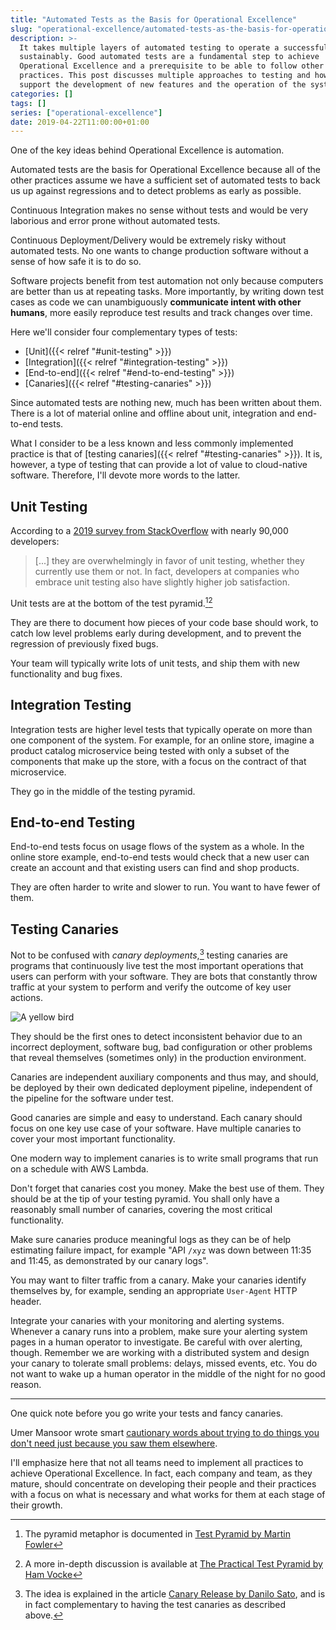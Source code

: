 ```yaml
---
title: "Automated Tests as the Basis for Operational Excellence"
slug: "operational-excellence/automated-tests-as-the-basis-for-operational-excellence"
description: >-
  It takes multiple layers of automated testing to operate a successful service
  sustainably. Good automated tests are a fundamental step to achieve
  Operational Excellence and a prerequisite to be able to follow other
  practices. This post discusses multiple approaches to testing and how they
  support the development of new features and the operation of the system.
categories: []
tags: []
series: ["operational-excellence"]
date: 2019-04-22T11:00:00+01:00
---
```


One of the key ideas behind Operational Excellence is automation.

Automated tests are the basis for Operational Excellence because all of the
other practices assume we have a sufficient set of automated tests to back us up
against regressions and to detect problems as early as possible.

Continuous Integration makes no sense without tests and would be very laborious
and error prone without automated tests.

Continuous Deployment/Delivery would be extremely risky without automated tests.
No one wants to change production software without a sense of how safe it is to
do so.

Software projects benefit from test automation not only because computers are
better than us at repeating tasks. More importantly, by writing down test cases
as code we can unambiguously **communicate intent with other humans**, more
easily reproduce test results and track changes over time.

Here we'll consider four complementary types of tests:

- [Unit]({{< relref "#unit-testing" >}})
- [Integration]({{< relref "#integration-testing" >}})
- [End-to-end]({{< relref "#end-to-end-testing" >}})
- [Canaries]({{< relref "#testing-canaries" >}})

Since automated tests are nothing new, much has been written about them. There
is a lot of material online and offline about unit, integration and end-to-end
tests.

What I consider to be a less known and less commonly implemented practice is
that of [testing canaries]({{< relref "#testing-canaries" >}}). It is, however,
a type of testing that can provide a lot of value to cloud-native software.
Therefore, I'll devote more words to the latter.

## Unit Testing

According to a [2019 survey from
StackOverflow](https://insights.stackoverflow.com/survey/2019) with nearly
90,000 developers:

> [...] they are overwhelmingly in favor of unit testing, whether they currently
> use them or not. In fact, developers at companies who embrace unit testing
> also have slightly higher job satisfaction.

Unit tests are at the bottom of the test pyramid.[^pyramid1][^pyramid2]

[^pyramid1]: The pyramid metaphor is documented in [Test Pyramid by Martin Fowler](https://martinfowler.com/bliki/TestPyramid.html)
[^pyramid2]: A more in-depth discussion is available at [The Practical Test Pyramid by Ham Vocke](https://martinfowler.com/articles/practical-test-pyramid.html)

They are there to document how pieces of your code base should work, to catch
low level problems early during development, and to prevent the regression of
previously fixed bugs.

Your team will typically write lots of unit tests, and ship them with new
functionality and bug fixes.

## Integration Testing

Integration tests are higher level tests that typically operate on more than one
component of the system. For example, for an online store, imagine a product
catalog microservice being tested with only a subset of the components that make
up the store, with a focus on the contract of that microservice.

They go in the middle of the testing pyramid.

## End-to-end Testing

End-to-end tests focus on usage flows of the system as a whole. In the online
store example, end-to-end tests would check that a new user can create an
account and that existing users can find and shop products.

They are often harder to write and slower to run. You want to have fewer of
them.

## Testing Canaries

Not to be confused with *canary deployments*,[^canary-deploy] testing canaries
are programs that continuously live test the most important operations that
users can perform with your software. They are bots that constantly throw
traffic at your system to perform and verify the outcome of key user actions.

[^canary-deploy]: The idea is explained in the article [Canary Release by Danilo Sato](https://martinfowler.com/bliki/CanaryRelease.html), and is in fact complementary to having the test canaries as described above.

![A yellow bird](https://source.unsplash.com/o0S-0Pa4F2M/320x160)

They should be the first ones to detect inconsistent behavior due to an
incorrect deployment, software bug, bad configuration or other problems that
reveal themselves (sometimes only) in the production environment.

Canaries are independent auxiliary components and thus may, and should, be
deployed by their own dedicated deployment pipeline, independent of the pipeline
for the software under test.

Good canaries are simple and easy to understand. Each canary should focus on one
key use case of your software. Have multiple canaries to cover your most
important functionality.

One modern way to implement canaries is to write small programs that run on a
schedule with AWS Lambda.

Don't forget that canaries cost you money. Make the best use of them. They
should be at the tip of your testing pyramid. You shall only have a reasonably
small number of canaries, covering the most critical functionality.

Make sure canaries produce meaningful logs as they can be of help estimating
failure impact, for example "API `/xyz` was down between 11:35 and 11:45, as
demonstrated by our canary logs".

You may want to filter traffic from a canary. Make your canaries identify
themselves by, for example, sending an appropriate `User-Agent` HTTP header.

Integrate your canaries with your monitoring and alerting systems. Whenever a
canary runs into a problem, make sure your alerting system pages in a human
operator to investigate. Be careful with over alerting, though. Remember we are
working with a distributed system and design your canary to tolerate small
problems: delays, missed events, etc. You do not want to wake up a human
operator in the middle of the night for no good reason.

---

One quick note before you go write your tests and fancy canaries.

Umer Mansoor wrote smart [cautionary words about trying to do things you don't
need just because you saw them
elsewhere](https://codeahoy.com/2017/08/19/yagni-cargo-cult-and-overengineering-the-planes-wont-land-just-because-you-built-a-runway-in-your-backyard/).

I'll emphasize here that not all teams need to implement all practices to
achieve Operational Excellence. In fact, each company and team, as they mature,
should concentrate on developing their people and their practices with a focus
on what is necessary and what works for them at each stage of their growth.
